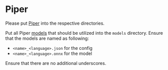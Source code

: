 # Piper

Please put [Piper](https://github.com/rhasspy/piper) into the respective directories.

Put all Piper [models](https://github.com/rhasspy/piper/blob/master/VOICES.md) that should be utilized into the `models` directory.
Ensure that the models are named as following:

* `<name>_<language>.json` for the config
* `<name>_<language>.onnx` for the model

Ensure that there are no additional underscores.